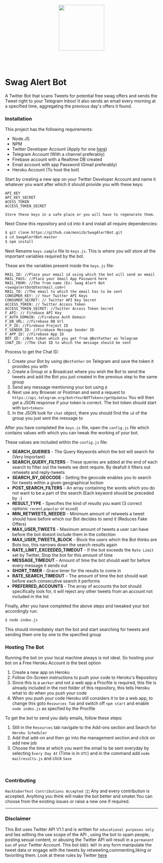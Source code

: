 <p align="center">
<img src="https://firebasestorage.googleapis.com/v0/b/trello-87674.appspot.com/o/Blue%20and%20White%20Gaming%20Logo%20(2).png?alt=media&token=ee2951b0-f07c-47f1-9984-61a41a91de57" width="150"/>
 </p>
 <br>
 <br>
 
 # Swag Alert Bot
 A Twitter Bot that scans Tweets for potential free swag offers and sends the Tweet right to your Telegram Inbox! It also sends an email every morning at a specified time, aggregating the previous day's offers it found.
 
 ### Installation
 This project has the following requirements:
 - Node.JS
 - NPM
 - Twitter Developer Account (Apply for one [here](https://developer.twitter.com/en/apply-for-access))
 - Telegram Account (With a channel preferably)
 - Firebase account with a Realtime DB created
 - Email account with app Password (Gmail preferably)
 - Heroku Account (To host the bot)
 
Start by creating a new app on your Twitter Developer Account and name it whatever you want after which it should provide you with these keys:

```
API_KEY
API_KEY_SECRET
ACESS_TOKEN
ACCESS_TOKEN_SECRET
```
`Store these keys in a safe place or you will have to regenarate them.`

Next Clone this repository and cd into it and install all require dependencies:

```sh
$ git clone https://github.com/monizb/SwagAlertBot.git
$ cd SwagAlertBot-master
$ npm install
```
Next Rename `keys.sample` file to `keys.js`. This is where you will store all the important variables required by the bot.

These are the variables present inside the `keys.js` file:

```
MAIL_ID: //Place your email id using which the bot will send an email
MAIL_PASS: //Place your Gmail App Password here
MAIL_FROM: //The from name (Ex: Swag Alert Bot <swagalertbot@testmail.com>)
MAIL_TO: //The email to which the email has to be sent
CONSUMER_KEY: // Your Twitter API Keys
CONSUMER_SECRET: // Twitter API Key Secret
ACCESS_TOKEN: // Twitter Access Token
ACCESS_TOKEN_SECRET: //Twitter Access Token Secret
F_API: // Firebase API Key
F_AUTH_DOMAIN: //Firebase Auth Domain
F_DB_URL: //Firebase DB Url
F_P_ID: //Firebase Project ID
F_SENDER_ID: //Firebase Message Sender ID
F_APP_ID: //Firebase App ID
BOT_ID: //Bot token which you get from @BotFather on Telegram
CHAT_ID: //The Chat ID to which the message should be sent
```
Process to get the Chat ID:
1) Create your Bot by using `@BotFather` on Telegram and save the token it provides you with
2) Create a Group or a Broadcast where you wish the Bot to send the tweets and add the Bot you just created in the previous step to the same group
3) Send any message mentioning your bot using `@`
4) Next use any Browser or Postman and send a request to `https://api.telegram.org/bot<YourBOTToken>/getUpdates` You will then get a JSON response if your token is correct. The bot token should start with `bot<token>`
5) In the JSON look for `chat` object, there you should find the `id` of the group you just sent the message to

After you have completed the `keys.js` file, open the `config.js` file which contains values with which you can tweak the working of your bot.

These values are included within the `config.js` file:
* __SEARCH_QUERIES__ - The Query Keywords which the bot will search for (Very Important)
* __SEARCH\_QUERY_FILTERS__ - These queries are added at the end of each search to filter out the tweets we dont require. By deafult it filters out retweets and reply-tweets 
* __SEARCH\_BY_GEOCODE__ - Setting the geocode enables you to search for tweets within a given geographical loction
* __POST_SEARCH_FILTERS__ - An array containing the words which you do not want to be a part of the search (Each keyword should be preceded by `-`)
* __RESULT_TYPE__ - Specifies the kind of results you want (3 correct options: `recent`,`popular` or `mixed`)
* __MIN\_RETWEETS_NEEDED__ - Minimum amount of retweets a tweet should have before which our Bot decides to send it (Reduces Fake Offers)
* __MAX\_USER_TWEETS__ - Maximum amount of tweets a user can have before the bot doesnt include them in the collection
* __MAX\_USER\_TWEETS_BLOCK__ - Block the users which the Bot thinks are Bots too, this narrows down the search results again
* __RATE\_LIMIT\_EXCEEDED_TIMEOUT__ - If the bot exceeds the `Rate Limit` set by Twitter, Stop the bot for this amount of time
* __MESSAGE_TIMEOUT__ - Amount of time the bot should wait for before every message it sends out
* __SHORT_TIMER__ - Grace timer for the results to come in
* __RATE\_SEARCH_TIMEOUT__ - The amount of time the bot should wait before each consecutive search it performs
* __PREFERRED_ACCOUNTS__ - The array of accounts the bot should specifically look for, it will reject any other tweets from an account not included in the list

Finally, after you have completed the above steps and tweaked your bot accordingly run:
```sh
$ node index.js
```

This should immediately start the bot and start searching for tweets and sending them one by one to the specified group

### Hosting  The Bot
Running the bot on your local machine always is not ideal. So hosting your bot on a Free Heroku Account is the best option

1) Create a new app on Heroku
2) Follow On-Screen instructions to push your code to Heroku's Repository
3) Since this is a `worker` and not a web app a Procfile is required, this file is already included in the root folder of this repository, this tells Heroku what to do when you push your code
4) When you push your code Heroku still considers it to be a web app, to change this goto `Resources Tab` and switch off `npm start` and enable `node index.js` as specfied by the Procfile

To get the bot to send you daily emails, follow these steps:

1) Still in the `Resources` tab navigate to the Add-ons section and Search for `Heroku Scheduler`
2) Add that add-on and then go into the management section and click on add new job
3) Choose the time at which you want the email to be sent everyday by selecting `Every Day At` (Time is in `UTC`) and in the command add `node mailresults.js` and click `Save`
<br>

### Contributing
`Hacktoberfest Contributions Accepted 🥳🥳`
Any and every contribution is accepted. Anything you think will make the bot better and smater.You can choose from the existing issues or raise a new one if required.

***
 ### Disclaimer
 This Bot uses Twitter API V1.1 and is written for `educational purposes only` and lies withing the use scope of the API , using the bot to spam people, posting sexual content, or abusing the Twitter API will result in a `permanent ban` of your Twitter Account. This bot `DOES NOT` in any form manipulate the tweet data or engage with the tweets by retweeting,commenting,liking or favoriting them.
 Look at these rules by Twitter [here](https://help.twitter.com/en/rules-and-policies/platform-manipulation)
